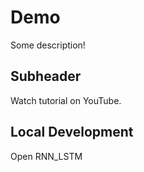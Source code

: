 # Demo

Some description!

## Subheader

Watch tutorial on YouTube.

## Local Development

Open RNN_LSTM